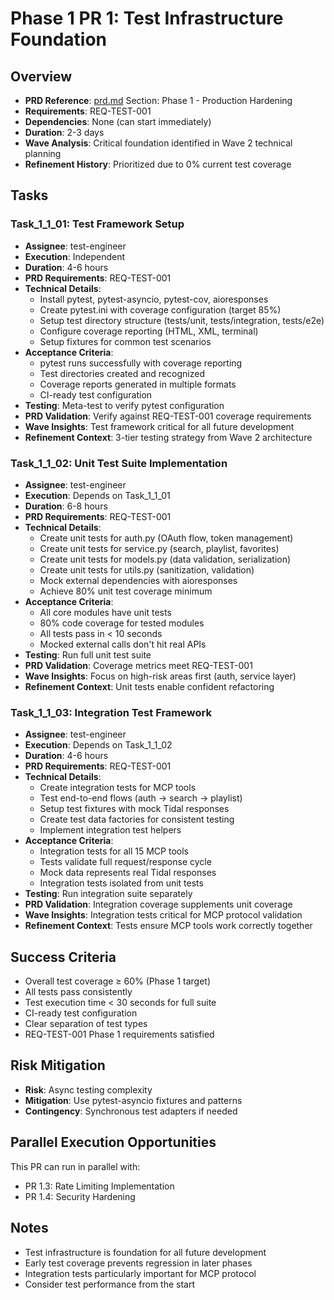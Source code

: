 # Phase 1 PR 1: Test Infrastructure Foundation

## Overview
- **PRD Reference**: [prd.md](./prd.md) Section: Phase 1 - Production Hardening
- **Requirements**: REQ-TEST-001
- **Dependencies**: None (can start immediately)
- **Duration**: 2-3 days
- **Wave Analysis**: Critical foundation identified in Wave 2 technical planning
- **Refinement History**: Prioritized due to 0% current test coverage

## Tasks

### Task_1_1_01: Test Framework Setup
- **Assignee**: test-engineer
- **Execution**: Independent
- **Duration**: 4-6 hours
- **PRD Requirements**: REQ-TEST-001
- **Technical Details**:
  - Install pytest, pytest-asyncio, pytest-cov, aioresponses
  - Create pytest.ini with coverage configuration (target 85%)
  - Setup test directory structure (tests/unit, tests/integration, tests/e2e)
  - Configure coverage reporting (HTML, XML, terminal)
  - Setup fixtures for common test scenarios
- **Acceptance Criteria**:
  - pytest runs successfully with coverage reporting
  - Test directories created and recognized
  - Coverage reports generated in multiple formats
  - CI-ready test configuration
- **Testing**: Meta-test to verify pytest configuration
- **PRD Validation**: Verify against REQ-TEST-001 coverage requirements
- **Wave Insights**: Test framework critical for all future development
- **Refinement Context**: 3-tier testing strategy from Wave 2 architecture

### Task_1_1_02: Unit Test Suite Implementation
- **Assignee**: test-engineer
- **Execution**: Depends on Task_1_1_01
- **Duration**: 6-8 hours
- **PRD Requirements**: REQ-TEST-001
- **Technical Details**:
  - Create unit tests for auth.py (OAuth flow, token management)
  - Create unit tests for service.py (search, playlist, favorites)
  - Create unit tests for models.py (data validation, serialization)
  - Create unit tests for utils.py (sanitization, validation)
  - Mock external dependencies with aioresponses
  - Achieve 80% unit test coverage minimum
- **Acceptance Criteria**:
  - All core modules have unit tests
  - 80% code coverage for tested modules
  - All tests pass in < 10 seconds
  - Mocked external calls don't hit real APIs
- **Testing**: Run full unit test suite
- **PRD Validation**: Coverage metrics meet REQ-TEST-001
- **Wave Insights**: Focus on high-risk areas first (auth, service layer)
- **Refinement Context**: Unit tests enable confident refactoring

### Task_1_1_03: Integration Test Framework
- **Assignee**: test-engineer
- **Execution**: Depends on Task_1_1_02
- **Duration**: 4-6 hours
- **PRD Requirements**: REQ-TEST-001
- **Technical Details**:
  - Create integration tests for MCP tools
  - Test end-to-end flows (auth → search → playlist)
  - Setup test fixtures with mock Tidal responses
  - Create test data factories for consistent testing
  - Implement integration test helpers
- **Acceptance Criteria**:
  - Integration tests for all 15 MCP tools
  - Tests validate full request/response cycle
  - Mock data represents real Tidal responses
  - Integration tests isolated from unit tests
- **Testing**: Run integration suite separately
- **PRD Validation**: Integration coverage supplements unit coverage
- **Wave Insights**: Integration tests critical for MCP protocol validation
- **Refinement Context**: Tests ensure MCP tools work correctly together

## Success Criteria
- Overall test coverage ≥ 60% (Phase 1 target)
- All tests pass consistently
- Test execution time < 30 seconds for full suite
- CI-ready test configuration
- Clear separation of test types
- REQ-TEST-001 Phase 1 requirements satisfied

## Risk Mitigation
- **Risk**: Async testing complexity
- **Mitigation**: Use pytest-asyncio fixtures and patterns
- **Contingency**: Synchronous test adapters if needed

## Parallel Execution Opportunities
This PR can run in parallel with:
- PR 1.3: Rate Limiting Implementation
- PR 1.4: Security Hardening

## Notes
- Test infrastructure is foundation for all future development
- Early test coverage prevents regression in later phases
- Integration tests particularly important for MCP protocol
- Consider test performance from the start